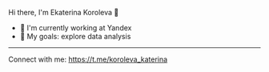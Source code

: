 Hi there, I'm Ekaterina Koroleva 👋
- 📌 I'm currently working at Yandex
- 🎯 My goals: explore data analysis
_________________
Connect with me: https://t.me/koroleva_katerina


